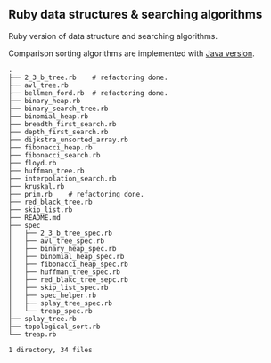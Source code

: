 Ruby data structures & searching algorithms
---

Ruby version of data structure and searching algorithms.

Comparison sorting algorithms are implemented with [Java version](https://github.com/jamesyang124/Java.git).

```
.
├── 2_3_b_tree.rb    # refactoring done.
├── avl_tree.rb
├── bellmen_ford.rb  # refactoring done.
├── binary_heap.rb
├── binary_search_tree.rb
├── binomial_heap.rb
├── breadth_first_search.rb
├── depth_first_search.rb
├── dijkstra_unsorted_array.rb
├── fibonacci_heap.rb
├── fibonacci_search.rb
├── floyd.rb
├── huffman_tree.rb
├── interpolation_search.rb
├── kruskal.rb
├── prim.rb    # refactoring done.
├── red_black_tree.rb
├── skip_list.rb
├── README.md
├── spec
│   ├── 2_3_b_tree_spec.rb
│   ├── avl_tree_spec.rb
│   ├── binary_heap_spec.rb
│   ├── binomial_heap_spec.rb
│   ├── fibonacci_heap_spec.rb
│   ├── huffman_tree_spec.rb
│   ├── red_blakc_tree_sepc.rb
│   ├── skip_list_spec.rb
│   ├── spec_helper.rb
│   ├── splay_tree_spec.rb
│   └── treap_spec.rb
├── splay_tree.rb
├── topological_sort.rb
└── treap.rb

1 directory, 34 files
```